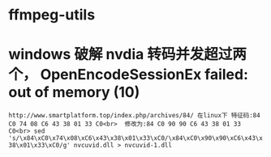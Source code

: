 # ffmpeg-utils

# windows 破解 nvdia 转码并发超过两个， OpenEncodeSessionEx failed: out of memory (10)
 ` http://www.smartplatform.top/index.php/archives/84/ 在linux下
  特征码:84 C0 74 08 C6 43 38 01 33 C0<br> 
  修改为:84 C0 90 90 C6 43 38 01 33 C0<br>
  sed 's/\x84\xC0\x74\x08\xC6\x43\x38\x01\x33\xC0/\x84\xC0\x90\x90\xC6\x43\x38\x01\x33\xC0/g' nvcuvid.dll > nvcuvid-1.dll
 `